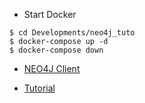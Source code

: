 - Start Docker
```
$ cd Developments/neo4j_tuto
$ docker-compose up -d
$ docker-compose down
```

- [NEO4J Client](http://localhost:7474/browser/)

- [Tutorial](https://neo4j.com/developer/guide-importing-data-and-etl/) 

